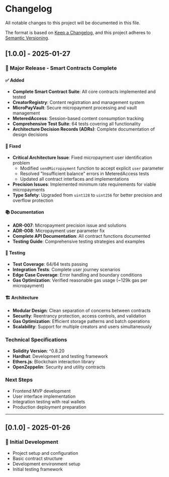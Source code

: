 # Changelog

All notable changes to this project will be documented in this file.

The format is based on [Keep a Changelog](https://keepachangelog.com/en/1.0.0/),
and this project adheres to [Semantic Versioning](https://semver.org/spec/v2.0.0.html).

## [1.0.0] - 2025-01-27

### 🎉 Major Release - Smart Contracts Complete

#### ✅ Added
- **Complete Smart Contract Suite**: All core contracts implemented and tested
- **CreatorRegistry**: Content registration and management system
- **MicroPayVault**: Secure micropayment processing and vault management
- **MeteredAccess**: Session-based content consumption tracking
- **Comprehensive Test Suite**: 64 tests covering all functionality
- **Architecture Decision Records (ADRs)**: Complete documentation of design decisions

#### 🔧 Fixed
- **Critical Architecture Issue**: Fixed micropayment user identification problem
  - Modified `sendMicropayment` function to accept explicit `user` parameter
  - Resolved "Insufficient balance" errors in MeteredAccess tests
  - Updated all contract interfaces and implementations
- **Precision Issues**: Implemented minimum rate requirements for viable micropayments
- **Type Safety**: Upgraded from `uint128` to `uint256` for better precision and overflow protection

#### 📚 Documentation
- **ADR-007**: Micropayment precision issue and solutions
- **ADR-008**: Micropayment user parameter fix
- **Complete API Documentation**: All contract functions documented
- **Testing Guide**: Comprehensive testing strategies and examples

#### 🧪 Testing
- **Test Coverage**: 64/64 tests passing
- **Integration Tests**: Complete user journey scenarios
- **Edge Case Coverage**: Error handling and boundary conditions
- **Gas Optimization**: Verified reasonable gas usage (~129k gas per micropayment)

#### 🏗️ Architecture
- **Modular Design**: Clean separation of concerns between contracts
- **Security**: Reentrancy protection, access controls, and validation
- **Gas Optimization**: Efficient storage patterns and batch operations
- **Scalability**: Support for multiple creators and users simultaneously

### Technical Specifications
- **Solidity Version**: ^0.8.20
- **Hardhat**: Development and testing framework
- **Ethers.js**: Blockchain interaction library
- **OpenZeppelin**: Security and utility contracts

### Next Steps
- Frontend MVP development
- User interface implementation
- Integration testing with real wallets
- Production deployment preparation

---

## [0.1.0] - 2025-01-26

### 🚀 Initial Development
- Project setup and configuration
- Basic contract structure
- Development environment setup
- Initial testing framework
